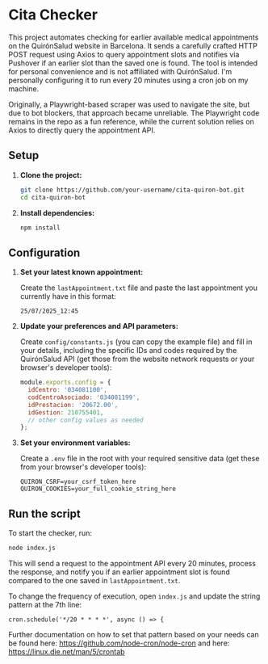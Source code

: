 # Cita Checker

This project automates checking for earlier available medical appointments on the QuirónSalud website in Barcelona. It sends a carefully crafted HTTP POST request using Axios to query appointment slots and notifies via Pushover if an earlier slot than the saved one is found. The tool is intended for personal convenience and is not affiliated with QuirónSalud. I'm personally configuring it to run every 20 minutes using a cron job on my machine.

Originally, a Playwright-based scraper was used to navigate the site, but due to bot blockers, that approach became unreliable. The Playwright code remains in the repo as a fun reference, while the current solution relies on Axios to directly query the appointment API.


## Setup

1. **Clone the project:**

   ```bash
   git clone https://github.com/your-username/cita-quiron-bot.git
   cd cita-quiron-bot
   ```

2. **Install dependencies:**

   ```bash
   npm install
   ```

## Configuration

1. **Set your latest known appointment:**

   Create the `lastAppointment.txt` file and paste the last appointment you currently have in this format:

   ```
   25/07/2025_12:45
   ```

2. **Update your preferences and API parameters:**

   Create `config/constants.js` (you can copy the example file) and fill in your details, including the specific IDs and codes required by the QuirónSalud API (get those from the website network requests or your browser's developer tools):

   ```js
   module.exports.config = {
     idCentro: '034081100',
     codCentroAsociado: '034081199',
     idPrestacion: '20672.00',
     idGestion: 210755401,
     // other config values as needed
   };
   ```

3. **Set your environment variables:**

   Create a `.env` file in the root with your required sensitive data (get these from your browser's developer tools):

   ```
   QUIRON_CSRF=your_csrf_token_here
   QUIRON_COOKIES=your_full_cookie_string_here
   ```

## Run the script

To start the checker, run:

```bash
node index.js
```

This will send a request to the appointment API every 20 minutes, process the response, and notify you if an earlier appointment slot is found compared to the one saved in `lastAppointment.txt`.

To change the frequency of execution, open `index.js` and update the string pattern at the 7th line:

```
cron.schedule('*/20 * * * *', async () => {
```

Further documentation on how to set that pattern based on your needs can be found here: https://github.com/node-cron/node-cron and here: https://linux.die.net/man/5/crontab
